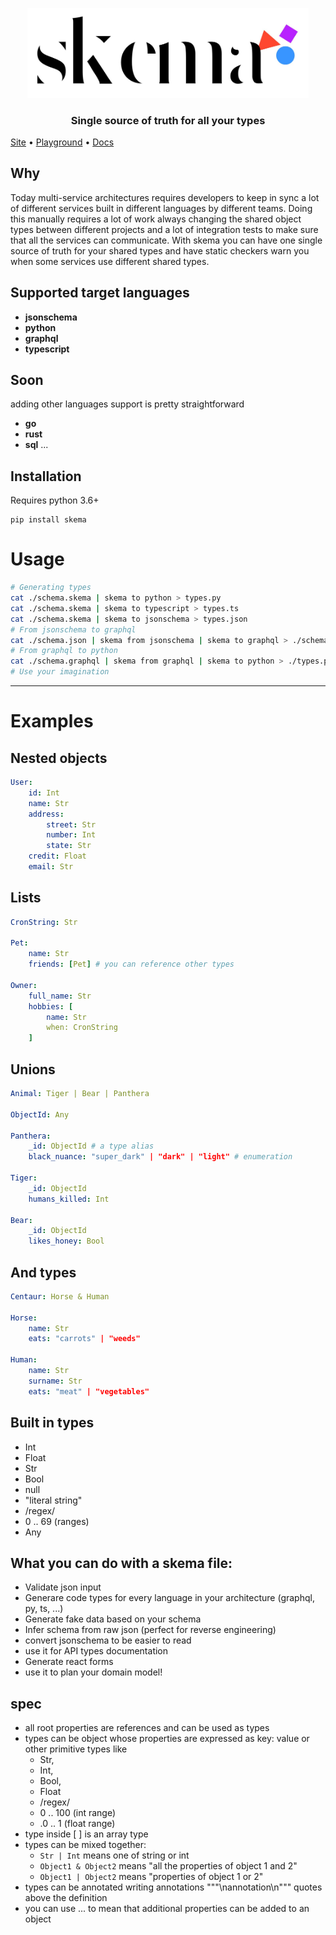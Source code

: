 <p align="center">
  <img width="450" src="https://raw.githubusercontent.com/remorses/skema/master/.github/logo.jpg">
</p>
<!-- <h1 align="center">skema</h1> -->
<h3 align="center">Single source of truth for all your types</h3>

<a href="https://skema.club/">Site</a> • <a href="https://skema.club/app">Playground</a> • <a href="https://skema.club/docs">Docs</a>

## Why

Today multi-service architectures requires developers to keep in sync a lot of different services built in different languages by different teams.
Doing this manually requires a lot of work always changing the shared object types between different projects and a lot of integration tests to make sure that all the services can communicate.
With skema you can have one single source of truth for your shared types and have static checkers warn you when some services use different shared types.

## Supported target languages

-   **jsonschema**
-   **python**
-   **graphql**
-   **typescript**

## Soon

adding other languages support is pretty straightforward

-   **go**
-   **rust**
-   **sql**
    ...

## Installation

Requires python 3.6+

```
pip install skema
```

# Usage

```sh
# Generating types
cat ./schema.skema | skema to python > types.py
cat ./schema.skema | skema to typescript > types.ts
cat ./schema.skema | skema to jsonschema > types.json
# From jsonschema to graphql
cat ./schema.json | skema from jsonschema | skema to graphql > ./schema.graphql
# From graphql to python
cat ./schema.graphql | skema from graphql | skema to python > ./types.py
# Use your imagination
```

---

# Examples

## Nested objects

```yml
User:
    id: Int
    name: Str
    address:
        street: Str
        number: Int
        state: Str
    credit: Float
    email: Str
```

## Lists

```yml
CronString: Str

Pet:
    name: Str
    friends: [Pet] # you can reference other types

Owner:
    full_name: Str
    hobbies: [
        name: Str
        when: CronString
    ]


```

## Unions

```yml
Animal: Tiger | Bear | Panthera

ObjectId: Any

Panthera:
    _id: ObjectId # a type alias
    black_nuance: "super_dark" | "dark" | "light" # enumeration

Tiger:
    _id: ObjectId
    humans_killed: Int

Bear:
    _id: ObjectId
    likes_honey: Bool
```

## And types

```yml
Centaur: Horse & Human

Horse:
    name: Str
    eats: "carrots" | "weeds"

Human:
    name: Str
    surname: Str
    eats: "meat" | "vegetables"
```

## Built in types

-   Int
-   Float
-   Str
-   Bool
-   null
-   "literal string"
-   /regex/
-   0 .. 69 (ranges)
-   Any

## What you can do with a skema file:

-   Validate json input
-   Generare code types for every language in your architecture (graphql, py, ts, ...)
-   Generate fake data based on your schema
-   Infer schema from raw json (perfect for reverse engineering)
-   convert jsonschema to be easier to read
-   use it for API types documentation
-   Generate react forms
-   use it to plan your domain model!

## spec

-   all root properties are references and can be used as types
-   types can be object whose properties are expressed as key: value or other primitive types like
    -   Str,
    -   Int,
    -   Bool,
    -   Float
    -   /regex/
    -   0 .. 100 (int range)
    -   .0 .. 1 (float range)
-   type inside [ ] is an array type
-   types can be mixed together:
    -   `Str | Int` means one of string or int
    -   `Object1 & Object2` means "all the properties of object 1 and 2"
    -   `Object1 | Object2` means "properties of object 1 or 2"
-   types can be annotated writing annotations """\nannotation\n""" quotes above the definition
-   you can use ... to mean that additional properties can be added to an object
